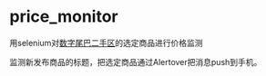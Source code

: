 # price_monitor

用selenium对[数字尾巴二手区](https://www.dgtle.com/sale)的选定商品进行价格监测

监测新发布商品的标题，把选定商品通过Alertover把消息push到手机。
